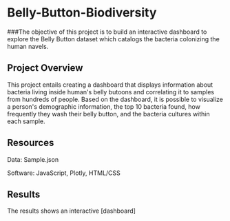# Belly-Button-Biodiversity
###The objective of this project is to build an interactive dashboard to explore the Belly Button dataset which catalogs the bacteria colonizing the human navels.

## Project Overview
This project entails creating a dashboard that displays information about bacteria living inside human's belly butoons and correlating it to samples from hundreds of people. Based on the dashboard, it is possible to visualize a person's demographic information, the top 10 bacteria found, how frequently they wash their belly button, and the bacteria cultures within each sample.

## Resources
Data: Sample.json

Software: JavaScript, Plotly, HTML/CSS

## Results
The results shows an interactive [dashboard]


